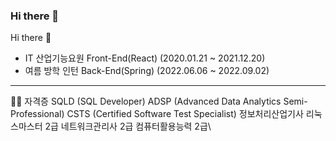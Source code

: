 ### Hi there 👋

Hi there 👋
- IT 산업기능요원 Front-End(React) (2020.01.21 ~ 2021.12.20)
- 여름 방학 인턴 Back-End(Spring) (2022.06.06 ~ 2022.09.02)
---
✍🏻 자격증
SQLD (SQL Developer)
ADSP (Advanced Data Analytics Semi-Professional)
CSTS (Certified Software Test Specialist)
정보처리산업기사
리눅스마스터 2급
네트워크관리사 2급
컴퓨터활용능력 2급\
